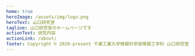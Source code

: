```yaml
---
home: true
heroImage: /assets/img/logo.png
heroText: 山口研究室
tagline: 山口研究室のホームページです
actionText: 研究内容
actionLink: /about/
footer: Copyright © 2020-present 千葉工業大学情報科学部情報工学科 山口研究室
---
```

